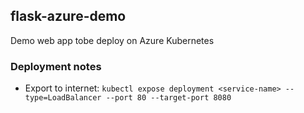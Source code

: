 ## flask-azure-demo

Demo web app tobe deploy on Azure Kubernetes

### Deployment notes

* Export to internet: `kubectl expose deployment <service-name> --type=LoadBalancer --port 80 --target-port 8080`
